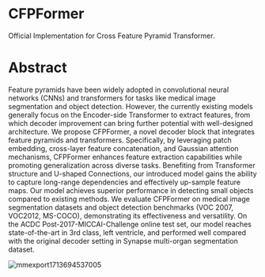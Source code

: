 # CFPFormer
Official Implementation for Cross Feature Pyramid Transformer.

# Abstract
Feature pyramids have been widely adopted in convolutional neural networks (CNNs) and transformers for tasks like medical image segmentation and object detection. However, the currently existing models generally focus on the Encoder-side Transformer to extract features, from which decoder improvement can bring further potential with well-designed architecture. We propose CFPFormer, a novel decoder block that integrates feature pyramids and transformers. Specifically, by leveraging patch embedding, cross-layer feature concatenation, and Gaussian attention mechanisms, CFPFormer enhances feature extraction capabilities while promoting generalization across diverse tasks. Benefiting from Transformer structure and U-shaped Connections, our introduced model gains the ability to capture long-range dependencies and effectively up-sample feature maps. Our model achieves superior performance in detecting small objects compared to existing methods. We evaluate CFPFormer on medical image segmentation datasets and object detection benchmarks (VOC 2007, VOC2012, MS-COCO), demonstrating its effectiveness and versatility. On the ACDC Post-2017-MICCAI-Challenge online test set, our model reaches state-of-the-art in 3rd class, left ventricle, and performed well compared with the original decoder setting in Synapse multi-organ segmentation dataset.

![mmexport1713694537005](https://github.com/XcloudFance/CFP/assets/34064977/87f4da0f-c68c-47fb-beb4-ed769e42fb58)
